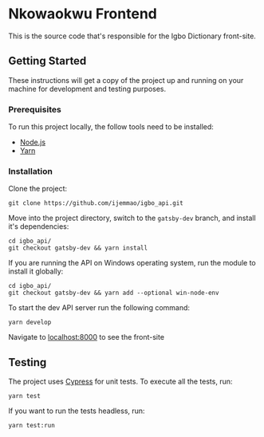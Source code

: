 # Nkowaokwu Frontend

This is the source code that's responsible for the Igbo Dictionary front-site.

## Getting Started

These instructions will get a copy of the project up and running on your machine for development and testing purposes.

### Prerequisites

To run this project locally, the follow tools need to be installed:

* [Node.js](https://nodejs.org/en/download/)
* [Yarn](https://classic.yarnpkg.com/en/docs/install)

### Installation

Clone the project:

```
git clone https://github.com/ijemmao/igbo_api.git
```

Move into the project directory, switch to the `gatsby-dev` branch, and install it's dependencies:

```
cd igbo_api/
git checkout gatsby-dev && yarn install
```

If you are running the API on Windows operating system, run the module to install it globally:

```
cd igbo_api/                   
git checkout gatsby-dev && yarn add --optional win-node-env
```

To start the dev API server run the following command:

```
yarn develop
```

Navigate to [localhost:8000](http://localhost:8000/) to see the front-site

## Testing

The project uses [Cypress](https://cypress.io) for unit tests. To execute all the tests, run:

```
yarn test
```

If you want to run the tests headless, run:

```
yarn test:run
```
